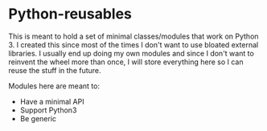 # Python-reusables

This is meant to hold a set of minimal classes/modules that work on Python 3. I created
this since most of the times I don't want to use bloated external libraries. I usually end up doing my own modules and since I don't want to reinvent the wheel more than once, I will store everything here so I can reuse the stuff in the future.

Modules here are meant to:
 * Have a minimal API
 * Support Python3
 * Be generic
